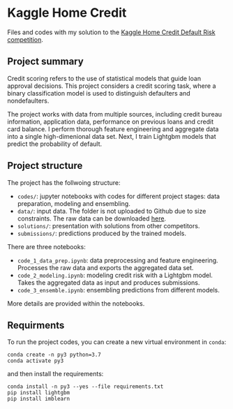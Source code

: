 # Kaggle Home Credit

Files and codes with my solution to the [Kaggle Home Credit Default Risk competition](https://www.kaggle.com/c/home-credit-default-risk).


## Project summary

Credit scoring refers to the use of statistical models that guide loan approval decisions. This project considers a credit scoring task, where a binary classification model is used to distinguish defaulters and nondefaulters. 

The project works with data from multiple sources, including credit bureau information, application data, performance on previous loans and credit card balance. I perform thorough feature engineering and aggregate data into a single high-dimenional data set. Next, I train Lightgbm models that predict the probability of default.


## Project structure

The project has the follwoing structure:
- `codes/`: jupyter notebooks with codes for different project stages: data preparation, modeling and ensembling.
- `data/`: input data. The folder is not uploaded to Github due to size constraints. The raw data can be downloaded [here](https://www.kaggle.com/c/home-credit-default-risk).
- `solutions/`: presentation with solutions from other competitors.
- `submissions/`: predictions produced by the trained models.

There are three notebooks:
- `code_1_data_prep.ipynb`: data preprocessing and feature engineering. Processes the raw data and exports the aggregated data set.
- `code_2_modeling.ipynb`: modeling credit risk with a Lightgbm model. Takes the aggregated data as input and produces submissions.
- `code_3_ensemble.ipynb`: ensembling predictions from different models. 

More details are provided within the notebooks.


## Requirments

To run the project codes, you can create a new virtual environment in `conda`:

```
conda create -n py3 python=3.7
conda activate py3
```

and then install the requirements:

```
conda install -n py3 --yes --file requirements.txt
pip install lightgbm
pip install imblearn
```